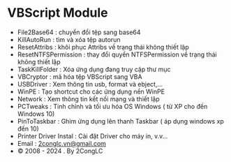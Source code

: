 # VBScript Module
* File2Base64 : chuyển đổi tệp sang base64
* KillAutoRun : tìm và xóa tệp autorun
* ResetAttribs : khôi phục Attribs về trạng thái không thiết lập
* ResetNTFSPermission : thay đổi quyền NTFSPermission về trạng thái không thiết lập
* TaskKillFolder : Xóa ứng dụng đang truy cập thư mục
* VBCryptor : mã hóa tệp VBScript sang VBA
* USBDriver : Xem thông tin usb, format và ebject,...
* WinPE : Tạo shortcut cho các ứng dụng nền WinPE
* Network : Xem thông tin kết nối mạng và thiết lập
* PCTweaks : Tinh chỉnh và tối ưu hóa OS Windows ( từ XP cho đến Windows 10)
* PinToTaskbar : Ghim ứng dụng lên thanh Taskbar ( áp dụng windows xp đến 10)
* Printer Driver Instal : Cài đặt Driver cho máy in, v.v...
* Email : 2conglc.vn@gmail.com
* © 2008 - 2024 . By 2CongLC